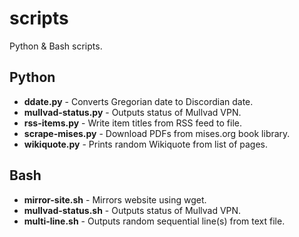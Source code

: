 # scripts

Python & Bash scripts.

## Python
* **ddate.py** - Converts Gregorian date to Discordian date.
* **mullvad-status.py** - Outputs status of Mullvad VPN.
* **rss-items.py** - Write item titles from RSS feed to file.
* **scrape-mises.py** - Download PDFs from mises.org book library.
* **wikiquote.py** - Prints random Wikiquote from list of pages.

## Bash
* **mirror-site.sh** - Mirrors website using wget.
* **mullvad-status.sh** - Outputs status of Mullvad VPN.
* **multi-line.sh** - Outputs random sequential line(s) from text file.
